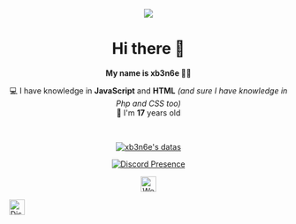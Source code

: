 <p align="center">
  <a href="https://github.com/xb3n6e">
    <img src="https://komarev.com/ghpvc/?username=xb3n6e&color=blue">
  </a>
</p>
<h1 align="center">Hi there 👋</h1>
<p align="center"><b>My name is xb3n6e 👨‍💻</b></p>
<p align="center">💻 I have knowledge in <b>JavaScript</b> and <b>HTML</b> <i>(and sure I have knowledge in Php and CSS too)</i><br>🤵 I'm <b>17</b> years old</p>

</br>

<p align="center">
  <a href="https://github.com/xb3n6e">
    <img align="center" src="https://github-readme-stats.vercel.app/api?username=xb3n6e&show_icons=true&theme=blueberry&count_private=true&locale=en" alt="xb3n6e's datas"/>
  </a>
</p>

<p align="center">
  <a href="https://discord.com/users/330861775203336194" target="_blank" rel="nofollow">
    <img align="center" src="https://lanyard-profile-readme.vercel.app/api/1102879568852951121?theme=dark&hideDiscrim=true&borderRadius=30px&hideActivity=whenNotUsed" alt="Discord Presence">
  </a>
</p>

<p align="center">
  <a href="https://xb3n6e.hu/">
    <img align="center" alt="WebSite" width="28px" src="https://www.svgrepo.com/show/197996/internet.svg" />
  </a>
  <p></p>
  <a href="https://xb3n6e.hu/discord">
    <img align="center" alt="Discord" width="28px" src="https://www.svgrepo.com/show/353655/discord-icon.svg" />
  </a>
</p>
